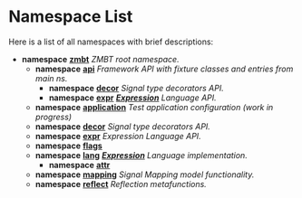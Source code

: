 
# Namespace List

Here is a list of all namespaces with brief descriptions:


* **namespace** [**zmbt**](namespacezmbt.md) _ZMBT root namespace._     
    * **namespace** [**api**](namespacezmbt_1_1api.md) _Framework API with fixture classes and entries from main ns._     
        * **namespace** [**decor**](namespacezmbt_1_1api_1_1decor.md) _Signal type decorators API._ 
        * **namespace** [**expr**](namespacezmbt_1_1api_1_1expr.md) [_**Expression**_](classzmbt_1_1api_1_1Expression.md) _Language API._
    * **namespace** [**application**](namespacezmbt_1_1application.md) _Test application configuration (work in progress)_ 
    * **namespace** [**decor**](namespacezmbt_1_1decor.md) _Signal type decorators API._     
    * **namespace** [**expr**](namespacezmbt_1_1expr.md) _Expression Language API._     
    * **namespace** [**flags**](namespacezmbt_1_1flags.md)     
    * **namespace** [**lang**](namespacezmbt_1_1lang.md) [_**Expression**_](classzmbt_1_1lang_1_1Expression.md) _Language implementation._    
        * **namespace** [**attr**](namespacezmbt_1_1lang_1_1attr.md)     
    * **namespace** [**mapping**](namespacezmbt_1_1mapping.md) _Signal Mapping model functionality._     
    * **namespace** [**reflect**](namespacezmbt_1_1reflect.md) _Reflection metafunctions._     

